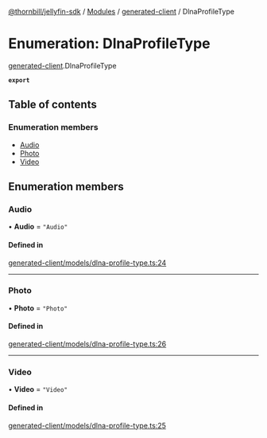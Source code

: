 [@thornbill/jellyfin-sdk](../README.md) / [Modules](../modules.md) / [generated-client](../modules/generated_client.md) / DlnaProfileType

# Enumeration: DlnaProfileType

[generated-client](../modules/generated_client.md).DlnaProfileType

**`export`**

## Table of contents

### Enumeration members

- [Audio](generated_client.DlnaProfileType.md#audio)
- [Photo](generated_client.DlnaProfileType.md#photo)
- [Video](generated_client.DlnaProfileType.md#video)

## Enumeration members

### Audio

• **Audio** = `"Audio"`

#### Defined in

[generated-client/models/dlna-profile-type.ts:24](https://github.com/thornbill/jellyfin-sdk-typescript/blob/1142a3e/src/generated-client/models/dlna-profile-type.ts#L24)

___

### Photo

• **Photo** = `"Photo"`

#### Defined in

[generated-client/models/dlna-profile-type.ts:26](https://github.com/thornbill/jellyfin-sdk-typescript/blob/1142a3e/src/generated-client/models/dlna-profile-type.ts#L26)

___

### Video

• **Video** = `"Video"`

#### Defined in

[generated-client/models/dlna-profile-type.ts:25](https://github.com/thornbill/jellyfin-sdk-typescript/blob/1142a3e/src/generated-client/models/dlna-profile-type.ts#L25)
